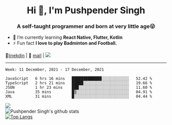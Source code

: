 <h1 align="center">Hi 👋, I'm Pushpender Singh</h1>
<h3 align="center">A self-taught programmer and born at very little age😜</h3>

- 🌱 I’m currently learning **React Native, Flutter, Kotlin**
- ⚡ Fun fact **I love to play Badminton and Football.**

👔[linekdin](https://www.linkedin.com/in/pushpender-singh-240061202/) | 📧 [mail](mailto:pushpendersingh@p2devs.com) | ![](https://komarev.com/ghpvc/?username=pushpender-singh-ap&color=blue)


---

<!--START_SECTION:waka-->
```text
Week: 11 December, 2021 - 17 December, 2021

JavaScript   6 hrs 16 mins   █████████████░░░░░░░░░░░░   52.42 % 
TypeScript   2 hrs 21 mins   █████░░░░░░░░░░░░░░░░░░░░   19.66 % 
JSON         1 hr 23 mins    ███░░░░░░░░░░░░░░░░░░░░░░   11.60 % 
Java         35 mins         █▒░░░░░░░░░░░░░░░░░░░░░░░   04.91 % 
XML          31 mins         █░░░░░░░░░░░░░░░░░░░░░░░░   04.44 % 
```
<!--END_SECTION:waka-->

<img align="left" src="https://github-readme-streak-stats.herokuapp.com/?user=pushpender-singh-ap&theme=dark" /></br>
![Pushpender Singh's github stats](https://github-readme-stats.vercel.app/api?username=pushpender-singh-ap&show_icons=true&theme=radical&count_private=true)</br>
[![Top Langs](https://github-readme-stats.vercel.app/api/top-langs/?username=pushpender-singh-ap&theme=radical)](https://github.com/pushpender-singh-ap/github-readme-stats)
